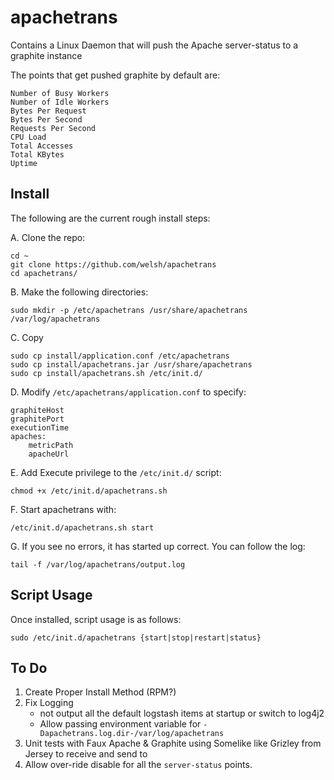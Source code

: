 apachetrans
===========

Contains a Linux Daemon that will push the Apache server-status to a graphite instance 

The points that get pushed graphite by default are:

    Number of Busy Workers
    Number of Idle Workers
    Bytes Per Request
    Bytes Per Second
    Requests Per Second
    CPU Load
    Total Accesses
    Total KBytes
    Uptime


Install
-------------
The following are the current rough install steps:

A. Clone the repo:

    cd ~
    git clone https://github.com/welsh/apachetrans
    cd apachetrans/

B. Make the following directories:

    sudo mkdir -p /etc/apachetrans /usr/share/apachetrans /var/log/apachetrans

C. Copy

    sudo cp install/application.conf /etc/apachetrans
    sudo cp install/apachetrans.jar /usr/share/apachetrans
    sudo cp install/apachetrans.sh /etc/init.d/

D. Modify `/etc/apachetrans/application.conf` to specify:

    graphiteHost
    graphitePort
    executionTime
    apaches:
        metricPath
        apacheUrl

E. Add Execute privilege to the `/etc/init.d/` script:

    chmod +x /etc/init.d/apachetrans.sh

F. Start apachetrans with:

    /etc/init.d/apachetrans.sh start
    
G. If you see no errors, it has started up correct. You can follow the log:

    tail -f /var/log/apachetrans/output.log


Script Usage
-------------
Once installed, script usage is as follows:

    sudo /etc/init.d/apachetrans {start|stop|restart|status}


To Do
-------------
1. Create Proper Install Method (RPM?)
2. Fix Logging
    - not output all the default logstash items at startup or switch to log4j2
    - Allow passing environment variable for `-Dapachetrans.log.dir-/var/log/apachetrans`
3. Unit tests with Faux Apache & Graphite using Somelike like Grizley from Jersey to receive and send to
4. Allow over-ride disable for all the `server-status` points.
